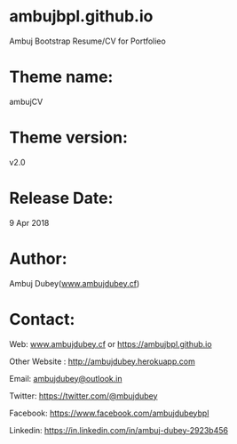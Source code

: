 # ambujbpl.github.io
Ambuj Bootstrap Resume/CV for Portfolieo

Theme name:
=======================================================================
ambujCV

Theme version:
=======================================================================
v2.0

Release Date:
=======================================================================
9 Apr 2018

Author: 
=======================================================================
Ambuj Dubey(www.ambujdubey.cf)

Contact:
=======================================================================

Web: www.ambujdubey.cf or https://ambujbpl.github.io

Other Website : http://ambujdubey.herokuapp.com

Email: ambujdubey@outlook.in

Twitter: https://twitter.com/@mbujdubey

Facebook: https://www.facebook.com/ambujdubeybpl

Linkedin: https://in.linkedin.com/in/ambuj-dubey-2923b456
